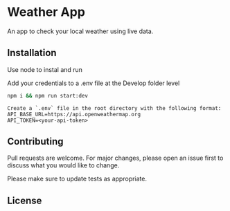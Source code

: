 # Weather App

An app to check your local weather using live data. 

## Installation

Use node to instal and run

Add your credentials to a .env file at the Develop folder level
```bash
npm i && npm run start:dev
```
```
Create a `.env` file in the root directory with the following format:
API_BASE_URL=https://api.openweathermap.org
API_TOKEN=<your-api-token>

```

## Contributing

Pull requests are welcome. For major changes, please open an issue first
to discuss what you would like to change.

Please make sure to update tests as appropriate.

## License